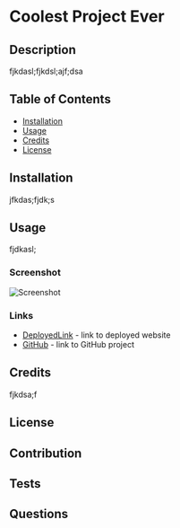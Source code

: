 # Coolest Project Ever

## Description

fjkdasl;fjkdsl;ajf;dsa

## Table of Contents

* [Installation](#installation)
* [Usage](#usage)
* [Credits](#credits)
* [License](#license)

## Installation

jfkdas;fjdk;s

## Usage

fjdkasl;

### Screenshot

![Screenshot](fjdksl;fjsa)

### Links

* [DeployedLink](jfkda;slf) - link to deployed website
* [GitHub](djfkdsl;af) - link to GitHub project

## Credits

fjkdsa;f

## License

## Contribution

## Tests

## Questions

